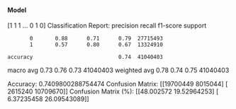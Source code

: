 #### Model
[1 1 1 ... 0 1 0]
Classification Report:
              precision    recall  f1-score   support

           0       0.88      0.71      0.79  27715493
           1       0.57      0.80      0.67  13324910

    accuracy                           0.74  41040403
   macro avg       0.73      0.76      0.73  41040403
weighted avg       0.78      0.74      0.75  41040403

Accuracy: 0.7409800288754474
Confusion Matrix:
[[19700449  8015044]
 [ 2615240 10709670]]
Confusion Matrix (%):
[[48.002572   19.52964253]
 [ 6.37235458 26.09543089]]
